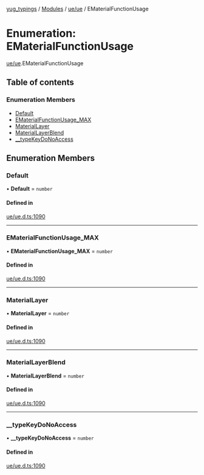 [yug_typings](../README.md) / [Modules](../modules.md) / [ue/ue](../modules/ue_ue.md) / EMaterialFunctionUsage

# Enumeration: EMaterialFunctionUsage

[ue/ue](../modules/ue_ue.md).EMaterialFunctionUsage

## Table of contents

### Enumeration Members

- [Default](ue_ue.EMaterialFunctionUsage.md#default)
- [EMaterialFunctionUsage\_MAX](ue_ue.EMaterialFunctionUsage.md#ematerialfunctionusage_max)
- [MaterialLayer](ue_ue.EMaterialFunctionUsage.md#materiallayer)
- [MaterialLayerBlend](ue_ue.EMaterialFunctionUsage.md#materiallayerblend)
- [\_\_typeKeyDoNoAccess](ue_ue.EMaterialFunctionUsage.md#__typekeydonoaccess)

## Enumeration Members

### Default

• **Default** = `number`

#### Defined in

[ue/ue.d.ts:1090](https://github.com/YugMetaverse/yug_typings/blob/b7d9b19/ue/ue.d.ts#L1090)

___

### EMaterialFunctionUsage\_MAX

• **EMaterialFunctionUsage\_MAX** = `number`

#### Defined in

[ue/ue.d.ts:1090](https://github.com/YugMetaverse/yug_typings/blob/b7d9b19/ue/ue.d.ts#L1090)

___

### MaterialLayer

• **MaterialLayer** = `number`

#### Defined in

[ue/ue.d.ts:1090](https://github.com/YugMetaverse/yug_typings/blob/b7d9b19/ue/ue.d.ts#L1090)

___

### MaterialLayerBlend

• **MaterialLayerBlend** = `number`

#### Defined in

[ue/ue.d.ts:1090](https://github.com/YugMetaverse/yug_typings/blob/b7d9b19/ue/ue.d.ts#L1090)

___

### \_\_typeKeyDoNoAccess

• **\_\_typeKeyDoNoAccess** = `number`

#### Defined in

[ue/ue.d.ts:1090](https://github.com/YugMetaverse/yug_typings/blob/b7d9b19/ue/ue.d.ts#L1090)
